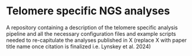 # Telomere specific NGS analyses
A repository containing a description of the telomere specific analysis pipeline and all the necessary configuration files and example scripts needed to re-capitulate the analyses published in X (replace X with paper title name once citation is finalized i.e. Lynskey et al. 2024)

